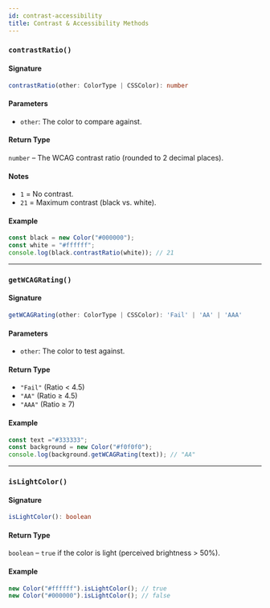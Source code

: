 ```yaml
---
id: contrast-accessibility
title: Contrast & Accessibility Methods
---
```


<!-- markdownlint-disable-file MD024 -->

### `contrastRatio()`

#### Signature

```typescript
contrastRatio(other: ColorType | CSSColor): number
```  

#### Parameters

- `other`: The color to compare against.  

#### Return Type

`number` – The WCAG contrast ratio (rounded to 2 decimal places).  

#### Notes

- `1` = No contrast.  
- `21` = Maximum contrast (black vs. white).  

#### Example

```ts
const black = new Color("#000000");
const white = "#ffffff";
console.log(black.contrastRatio(white)); // 21
```  

---

### `getWCAGRating()`

#### Signature

```typescript
getWCAGRating(other: ColorType | CSSColor): 'Fail' | 'AA' | 'AAA'
```  

#### Parameters

- `other`: The color to test against.  

#### Return Type

- `"Fail"` (Ratio < 4.5)  
- `"AA"` (Ratio ≥ 4.5)  
- `"AAA"` (Ratio ≥ 7)  

#### Example

```ts
const text ="#333333";
const background = new Color("#f0f0f0");
console.log(background.getWCAGRating(text)); // "AA"
```  

---

### `isLightColor()`

#### Signature

```typescript
isLightColor(): boolean
```  

#### Return Type

`boolean` – `true` if the color is light (perceived brightness > 50%).  

#### Example

```ts
new Color("#ffffff").isLightColor(); // true
new Color("#000000").isLightColor(); // false
```  
